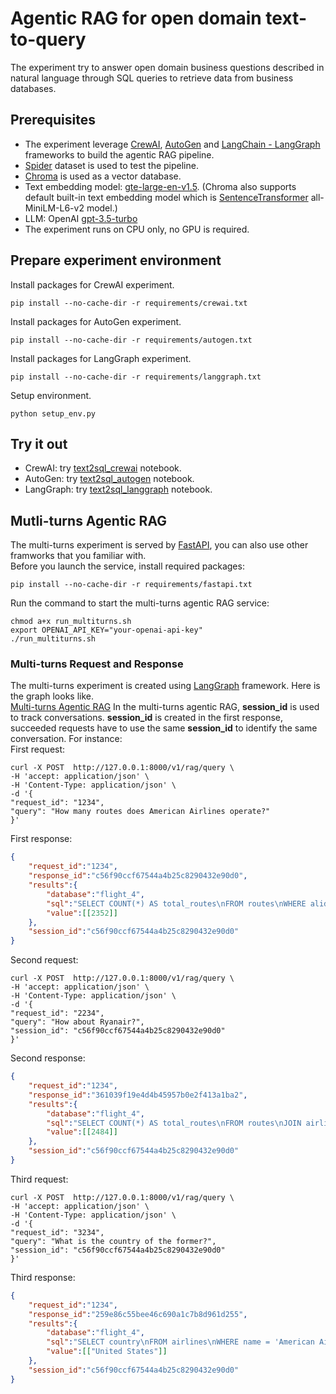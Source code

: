 # Agentic RAG for open domain text-to-query
The experiment try to answer open domain business questions described in natural language through SQL queries to retrieve data from business databases.

## Prerequisites
- The experiment leverage [CrewAI](https://www.crewai.com/), [AutoGen](https://microsoft.github.io/autogen/) and [LangChain - LangGraph](https://www.langchain.com/langgraph) frameworks to build the agentic RAG pipeline.
- [Spider](https://yale-lily.github.io/spider) dataset is used to test the pipeline.
- [Chroma](https://www.trychroma.com/) is used as a vector database.
- Text embedding model: [gte-large-en-v1.5](https://huggingface.co/Alibaba-NLP/gte-large-en-v1.5). (Chroma also supports default built-in text embedding model which is [SentenceTransformer](https://www.sbert.net/) all-MiniLM-L6-v2 model.)
- LLM: OpenAI [gpt-3.5-turbo](https://platform.openai.com/docs/models/gpt-3-5-turbo)
- The experiment runs on CPU only, no GPU is required.

## Prepare experiment environment
Install packages for CrewAI experiment.
```
pip install --no-cache-dir -r requirements/crewai.txt
```

Install packages for AutoGen experiment.
```
pip install --no-cache-dir -r requirements/autogen.txt
```

Install packages for LangGraph experiment.
```
pip install --no-cache-dir -r requirements/langgraph.txt
```

Setup environment.
```
python setup_env.py
```

## Try it out
* CrewAI: try [text2sql_crewai](https://github.com/yhyu/agentic-text2sql/blob/main/text2sql_crewai.ipynb) notebook.
* AutoGen: try [text2sql_autogen](https://github.com/yhyu/agentic-text2sql/blob/main/text2sql_autogen.ipynb) notebook.
* LangGraph: try [text2sql_langgraph](https://github.com/yhyu/agentic-text2sql/blob/main/text2sql_langgraph.ipynb) notebook.

## Mutli-turns Agentic RAG
The multi-turns experiment is served by [FastAPI](https://fastapi.tiangolo.com/), you can also use other framworks that you familiar with.  
Before you launch the service, install required packages:
```
pip install --no-cache-dir -r requirements/fastapi.txt
```

Run the command to start the multi-turns agentic RAG service:
```
chmod a+x run_multiturns.sh
export OPENAI_API_KEY="your-openai-api-key"
./run_multiturns.sh
```

### Multi-turns Request and Response
The multi-turns experiment is created using [LangGraph](https://www.langchain.com/langgraph) framework. Here is the graph looks like.  
[Multi-turns Agentic RAG](https://github.com/yhyu/agentic-text2sql/blob/main/graph.png?raw=true)
In the multi-turns agentic RAG, __session_id__ is used to track conversations. __session_id__ is created in the first response, succeeded requests have to use the same __session_id__ to identify the same conversation. For instance:  
First request:
```
curl -X POST  http://127.0.0.1:8000/v1/rag/query \
-H 'accept: application/json' \
-H 'Content-Type: application/json' \
-d '{
"request_id": "1234",
"query": "How many routes does American Airlines operate?"
}'
```
First response:
```json
{
    "request_id":"1234",
    "response_id":"c56f90ccf67544a4b25c8290432e90d0",
    "results":{
        "database":"flight_4",
        "sql":"SELECT COUNT(*) AS total_routes\nFROM routes\nWHERE alid = (SELECT alid FROM airlines WHERE name = 'American Airlines');",
        "value":[[2352]]
    },
    "session_id":"c56f90ccf67544a4b25c8290432e90d0"
}
```
Second request:
```
curl -X POST  http://127.0.0.1:8000/v1/rag/query \
-H 'accept: application/json' \
-H 'Content-Type: application/json' \
-d '{
"request_id": "2234",
"query": "How about Ryanair?",
"session_id": "c56f90ccf67544a4b25c8290432e90d0"
}'
```
Second response:
```json
{
    "request_id":"1234",
    "response_id":"361039f19e4d4b45957b0e2f413a1ba2",
    "results":{
        "database":"flight_4",
        "sql":"SELECT COUNT(*) AS total_routes\nFROM routes\nJOIN airlines ON routes.alid = airlines.alid\nWHERE airlines.name = 'Ryanair';",
        "value":[[2484]]
    },
    "session_id":"c56f90ccf67544a4b25c8290432e90d0"
}
```
Third request:
```
curl -X POST  http://127.0.0.1:8000/v1/rag/query \
-H 'accept: application/json' \
-H 'Content-Type: application/json' \
-d '{
"request_id": "3234",
"query": "What is the country of the former?",
"session_id": "c56f90ccf67544a4b25c8290432e90d0"
}'
```
Third response:
```json
{
    "request_id":"1234",
    "response_id":"259e86c55bee46c690a1c7b8d961d255",
    "results":{
        "database":"flight_4",
        "sql":"SELECT country\nFROM airlines\nWHERE name = 'American Airlines';",
        "value":[["United States"]]
    },
    "session_id":"c56f90ccf67544a4b25c8290432e90d0"
}
```